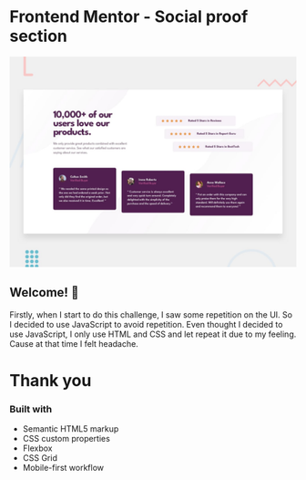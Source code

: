 # Frontend Mentor - Social proof section

![Design preview for the Social proof section coding challenge](./design/desktop-preview.jpg)

## Welcome! 👋

Firstly, when I start to do this challenge, I saw some repetition on the UI. So I decided to use JavaScript to avoid repetition. Even thought I decided to use JavaScript, I only use HTML and CSS and let repeat it due to my feeling. Cause at that time I felt headache.

# Thank you


### Built with

- Semantic HTML5 markup
- CSS custom properties
- Flexbox
- CSS Grid
- Mobile-first workflow